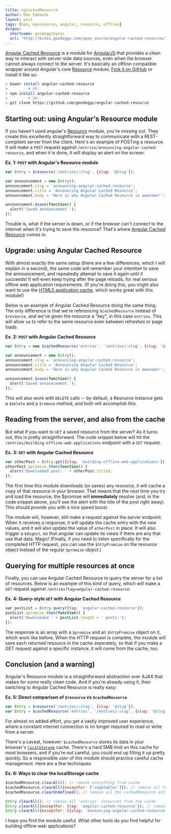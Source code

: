```yaml
---
title: ngCachedResource
author: Max Edmands
layout: post
tags: [npm, opensource, angular, resource, offline]
disqus:
  shortname: goodeggsbytes
  url: "http://bites.goodeggs.com/open_source/angular-cached-resource/"
---
```


[Angular Cached Resource][ngCachedResource] is a module for [AngularJS][angular] that provides a clean
way to interact with server-side data sources, even when the browser cannot always connect to the server.
It's basically an offline-compatible wrapper around Angular's core [Resource][ngResource] module.
[Fork it on GitHub][ngCachedResource] or install it like so:

```bash
> bower install angular-cached-resource
>         # OR:
> npm install angular-cached-resource
>         # OR:
> git clone https://github.com/goodeggs/angular-cached-resource
```

<!--more-->

## Starting out: using Angular's Resource module

If you haven't used angular's [Resource][ngResource] module, you're missing out. They create this excellently
straightforward way to communicate with a REST-complient server from the client. Here's an example of
POSTing a resource. It will make a `POST` request against `/entries/announcing-angular-cached-resource`,
and when it is done, it will display an alert on the screen:

**Ex. 1: `POST` with Angular's Resource module**

```javascript
var Entry = $resource('/entries/:slug', {slug: '@slug'});

var announcement = new Entry();
announcement.slug = 'announcing-angular-cached-resource';
announcement.title = 'Announcing Angular Cached Resource';
announcement.body = 'Here is why Angular Cached Resource is awesome!';

announcement.$save(function() {
  alert('Saved announcement.');
});
```

Trouble is, what if the server is down, or if the browser can't connect to the internet when it's trying
to save the resource? That's where [Angular Cached Resource][ngCachedResource] comes in.

## Upgrade: using Angular Cached Resource

With almost exactly the same setup (there are a few differences, which I will explain in a second),
the same code will remember your intention to save the announcement, and repeatedly attempt to save it
again until it succeeds! It will even keep trying after the page reloads, for real serious offline web
application requirements. (If you're doing this, you might also want to use the
[HTML5 application cache][appcache], which works great with this module!)

Below is an example of Angular Cached Resource doing the same thing. The only difference is that we're
referencing `$cachedResource` instead of `$resource`, and we've given the resource a "key", in this case
`entries`. This will allow us to refer to the same resource even between refreshes or page loads.

**Ex. 2: `POST` with Angular Cached Resource**

```javascript
var Entry = new $cachedResource('entries', '/entries/:slug', {slug: '@slug'});

var announcement = new Entry();
announcement.slug = 'announcing-angular-cached-resource';
announcement.title = 'Announcing Angular Cached Resource';
announcement.body = 'Here is why Angular Cached Resource is awesome!';

announcement.$save(function() {
  alert('Saved announcement.');
});
```

This will also work with `DELETE` calls -- by default, a Resource instance gets a `$delete` and a `$remove`
method, and both will accomplish this.

## Reading from the server, and also from the cache

But what if you want to `GET` a saved resource from the server? As it turns out, this is pretty straightforward.
The code snippet below will hit the `/entries/building-offline-web-applications` endpoint with a `GET` request.

**Ex. 3: `GET` with Angular Cached Resource**

```javascript
var otherPost = Entry.get({slug: 'building-offline-web-applications'});
otherPost.$promise.then(function() {
  alert('Downloaded post: ' + otherPost.title);
});
```

The first time this module downloads (or saves) any resource, it will cache a copy of that resource in your
browser. That means that the next time you try and load the resource, the $promise will **immediately**
resolve (and, in the code snippet above, you'll see the alert with the title of the post right away).
This should provide you with a nice speed boost.

The module will, however, still make a request against the server endpoint. When it receives a response, it
will update the cache entry with the new values, and it will also update the value of `otherPost` in place.
It will also trigger a `$digest`, so that angular can update its views if there are any that use that data.
Magic! (Finally, if you need to listen specifically for the completed HTTP request, you can use the `$httpPromise`
on the resource object instead of the regular `$promise` object.)

## Querying for multiple resources at once

Finally, you can use Angular Cached Resource to query the server for a list of resources. Below is an example
of this kind of query, which will make a `GET` request against `/entries?tag=angular-cached-resource`:

**Ex. 4: Query-style `GET` with Angular Cached Resource**

```javascript
var postList = Entry.query({tag: 'angular-cached-resource'});
postList.$promise.then(function() {
  alert('Downloaded ' + postList.length + ' posts.');
});
```

The response is an array with a `$promise` and an `$httpPromise` object on it, which work like before. When the
HTTP request is complete, the module will save each returned resource in the cache seperately, so that if you
make a GET request against a specific instance, it will come from the cache, too.

## Conclusion (and a warning)

Angular's Resource module is a straightforward abstraction over AJAX that makes for some really clean code. And
if you're already using it, then switching to Angular Cached Resource is really easy:

**Ex. 5: Direct comparison of `$resource` vs `$cachedResource`**

```javascript
var Entry = $resource('/entries/:slug', {slug: '@slug'});
var Entry = $cachedResource('entries', '/entries/:slug', {slug: '@slug'});
```

For almost no added effort, you get a vastly improved user experience, where a constant internet connection is no longer
required to read or write from a server.

There's a caveat, however: `$cachedResource` stores its data in your browser's [`localStorage`][localStorage] cache. There's
a hard 5MB limit on this cache for most browsers, and if you're not careful, you could end up filling it up pretty quickly.
So a responsible user of this module should practice careful cache management. Here are a few techniques:

**Ex. 6: Ways to clear the localStorage cache**

```javascript
$cachedResource.clearAll(); // remove everything from cache
$cachedResource.clearAll({exceptFor: ['vegetables']}); // remove all the resources that don't have the 'vegetable' key from the cache
$cachedResource.clearUndefined(); // remove all the cachedResource entries that haven't been defined since the page was loaded

Entry.clearAll(); // remove all 'entries' resources from the cache
Entry.clearAll({exceptFor: {tag: 'angular-cached-resource'}); // remove all 'entries' from the cache, except for ones that were returned by the provided query
Entry.clearAll({exceptFor: [{slug: 'announcing-angular-cached-resource'}]); // remove all 'entries' from the cache, except for the one with the provided slug
```

I hope you find the module useful. What other tools do you find helpful for building offline web applications?

[angular]: http://angularjs.org/
[ngResource]: http://docs.angularjs.org/api/ngResource/service/$resource
[ngCachedResource]: http://github.com/goodeggs/angular-cached-resource
[appcache]: http://appcache.offline.technology/
[localStorage]: http://www.w3.org/TR/webstorage/#the-localstorage-attribute
[onOnline]: https://developer.mozilla.org/en-US/docs/Web/API/NavigatorOnLine.onLine
